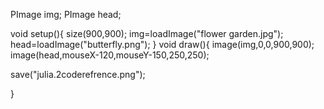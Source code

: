 PImage img;
PImage head;

void setup(){
size(900,900);
img=loadImage("flower garden.jpg");
head=loadImage("butterfly.png");
}
void draw(){
image(img,0,0,900,900);
image(head,mouseX-120,mouseY-150,250,250);

save("julia.2coderefrence.png");


}
